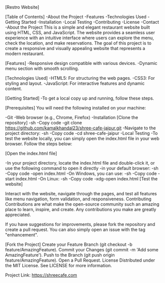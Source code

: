 [Restro Website]

[Table of Contents]
-About the Project
-Features
-Technologies Used
-Getting Started
-Installation
-Local Testing
-Contributing
-License
-Contact
-About the Project
This is a simple and elegant restaurant website built using HTML, CSS, and JavaScript. The website provides a seamless user experience with an intuitive interface where users can explore the menu, check the location, and make reservations. The goal of this project is to create a responsive and visually appealing website that represents a modern restaurant.

[Features]
-Responsive design compatible with various devices.
-Dynamic menu section with smooth scrolling.

[Technologies Used]
-HTML5: For structuring the web pages.
-CSS3: For styling and layout.
-JavaScript: For interactive features and dynamic content.

[Getting Started]
-To get a local copy up and running, follow these steps.

[Prerequisites]
You will need the following installed on your machine:

-Git
-Web browser (e.g., Chrome, Firefox)
-Installation
[Clone the repository]
-sh
-Copy code
-git clone https://github.com/kamalkhandal23/shree-cafe-jaipur.git
-Navigate to the project directory:
-sh
-Copy code
-cd shree-cafe-jaipur
-Local Testing
-To test the website locally, you can simply open the index.html file in your web browser. Follow the steps below:

[Open the index.html file]

-In your project directory, locate the index.html file and double-click it, or use the following command to open it directly -in your default browser:
-sh
-Copy code
-open index.html
-On Windows, you can use:
-sh
-Copy code
-start index.html
-On Linux:
-sh
-Copy code
-xdg-open index.html
[Test the website]

Interact with the website, navigate through the pages, and test all features like menu navigation, form validation, and responsiveness.
Contributing
Contributions are what make the open-source community such an amazing place to learn, inspire, and create. Any contributions you make are greatly appreciated.

If you have suggestions for improvements, please fork the repository and create a pull request. You can also simply open an issue with the tag "enhancement".

[Fork the Project]
Create your Feature Branch (git checkout -b feature/AmazingFeature).
Commit your Changes (git commit -m 'Add some AmazingFeature').
Push to the Branch (git push origin feature/AmazingFeature).
Open a Pull Request.
License
Distributed under the MIT License. See LICENSE for more information.

Project Link: https://shreecafe.com
